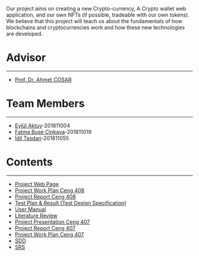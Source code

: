 Our project aims on creating a new Crypto-currency, A Crypto wallet web application, and our own NFTs (if possible, tradeable with our own tokens).
We believe that this project will teach us about the fundamentals of how blockchains and cryptocurrencies work and how these new technologies are developed. 

# Advisor
***
* [Prof. Dr. Ahmet COŞAR](http://www.cankaya.edu.tr/akademik_birimler/cv/Prof.Dr.AhmetCO%C5%9EAR.html)

# Team  Members
***
* [Eylül Aktuy](https://github.com/eylulaktuy)-201811004
* [Fatma Buse Çinkaya](https://github.com/busecinkaya)-201811019
* [İdil Taşdan](https://github.com/Idiltsdn)-201811055

# Contents

***
* [Project Web Page ](https://aktuyeylul99.wixsite.com/cryptocurrproject)
* [Project Work Plan Ceng 408 ](https://docs.google.com/spreadsheets/d/1Jea7nQpbi5798IWrYa8T8qFRUbJlW3_6ufi2kcimKf0/edit?pli=1#gid=0)
* [Project Report Ceng 408](https://github.com/CankayaUniversity/ceng-407-408-2022-2023-Crypto-Currency-Transaction-and-NFT-Creation/wiki/Project-Report(CENG-408))
* [Test Plan & Result (Test Design Specification)](https://github.com/CankayaUniversity/ceng-407-408-2022-2023-Crypto-Currency-Transaction-and-NFT-Creation/wiki/Test-Plan&Result)
* [User Manual](https://github.com/CankayaUniversity/ceng-407-408-2022-2023-Crypto-Currency-Transaction-and-NFT-Creation/wiki/User-Manual)
* [Literature Review](https://github.com/CankayaUniversity/ceng-407-408-2022-2023-Crypto-Currency-Transaction-and-NFT-Creation/wiki/Literature-Review)
* [Project Presentation Ceng 407](https://github.com/CankayaUniversity/ceng-407-408-2022-2023-Crypto-Currency-Transaction-and-NFT-Creation/wiki/Project-Presentation-(CENG-407))
* [Project Report Ceng 407 ](https://github.com/CankayaUniversity/ceng-407-408-2022-2023-Crypto-Currency-Transaction-and-NFT-Creation/wiki/Project-Report-(CENG-407))
* [Project Work Plan Ceng 407 ](https://docs.google.com/spreadsheets/d/1qrYZjfnABvuExdBugc5T7fVvOBD0ewJ8/edit#gid=352128082)
* [SDD](https://github.com/CankayaUniversity/ceng-407-408-2022-2023-Crypto-Currency-Transaction-and-NFT-Creation/wiki/Software-Design-Document-(SDD))
* [SRS](https://github.com/CankayaUniversity/ceng-407-408-2022-2023-Crypto-Currency-Transaction-and-NFT-Creation/wiki/Software-Requirements-Specification-(SRS))






